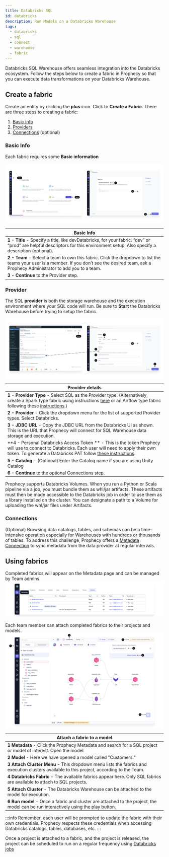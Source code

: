 ```yaml
---
title: Databricks SQL
id: databricks
description: Run Models on a Databricks Warehouse
tags:
  - databricks
  - sql
  - connect
  - warehouse
  - fabric
---
```


Databricks SQL Warehouse offers seamless integration into the Databricks ecosystem. Follow the steps below to create a fabric in Prophecy so that you can execute data transformations on your Databricks Warehouse.

## Create a fabric

Create an entity by clicking the **plus** icon. Click to **Create a Fabric**.
There are three steps to creating a fabric:

1. [Basic info](./databricks.md#basic-info)
2. [Providers](./databricks.md#provider)
3. [Connections](./databricks.md#connections) (optional)

### Basic Info

Each fabric requires some **Basic information**

![DBInfo](./img/DatabricksFabric1.png)

| **Basic Info**                                                                                                                                                                                     |
| -------------------------------------------------------------------------------------------------------------------------------------------------------------------------------------------------- |
| **1 - Title** - Specify a title, like devDatabricks, for your fabric. “dev” or “prod” are helpful descriptors for this environment setup. Also specify a description (optional).                   |
| **2 - Team** - Select a team to own this fabric. Click the dropdown to list the teams your user is a member. If you don’t see the desired team, ask a Prophecy Administrator to add you to a team. |
| **3 - Continue** to the Provider step.                                                                                                                                                             |

### Provider

The SQL **provider** is both the storage warehouse and the execution environment where your SQL code will run. Be sure to **Start** the Databricks Warehouse before trying to setup the fabric.

![SFProvider](./img/DatabricksFabric2.png)

| **Provider details**                                                                                                                                                                                                                                                                                                            |
| ------------------------------------------------------------------------------------------------------------------------------------------------------------------------------------------------------------------------------------------------------------------------------------------------------------------------------- |
| **1 - Provider Type** - Select SQL as the Provider type. (Alternatively, create a Spark type fabric using instructions [here](/docs/administration/Spark-fabrics/fabrics.md) or an Airflow type fabric following these [instructions](docs/administration/airflow-fabrics/airflow-fabrics.md).)                                 |
| **2 - Provider** - Click the dropdown menu for the list of supported Provider types. Select Databricks.                                                                                                                                                                                                                         |
| **3 - JDBC URL** - Copy the JDBC URL from the Databricks UI as shown. This is the URL that Prophecy will connect for SQL Warehouse data storage and execution.                                                                                                                                                                  |
| **4 - Personal Databricks Access Token ** - This is the token Prophecy will use to connect to Databricks. Each user will need to apply their own token. To generate a Databricks PAT follow [these instructions](https://docs.databricks.com/en/dev-tools/auth/pat.html#databricks-personal-access-tokens-for-workspace-users). |
| **5 - Catalog** - (Optional) Enter the Catalog name if you are using Unity Catalog                                                                                                                                                                                                                                              |
| **6 - Continue** to the optional Connections step.                                                                                                                                                                                                                                                                              |

Prophecy supports Databricks Volumes. When you run a Python or Scala pipeline via a job, you must bundle them as whl/jar artifacts. These artifacts must then be made accessible to the Databricks job in order to use them as a library installed on the cluster. You can designate a path to a Volume for uploading the whl/jar files under Artifacts.

### Connections

(Optional) Browsing data catalogs, tables, and schemas can be a time-intensive operation especially for Warehouses with hundreds or thousands of tables. To address this challenge, Prophecy offers a [Metadata Connection](/docs/administration/connections-and-secrets/metadata-connections.md) to sync metadata from the data provider at regular intervals.

## Using fabrics

Completed fabrics will appear on the Metadata page and can be managed by Team admins.
![FabricMetadata](./img/FabricMetadata.png)

Each team member can attach completed fabrics to their projects and models.
![SFAttachCluster](./img/DatabricksAttachCluster.png)

| **Attach a fabric to a model**                                                                                                            |
| ----------------------------------------------------------------------------------------------------------------------------------------- |
| **1 Metadata** - Click the Prophecy Metadata and search for a SQL project or model of interest. Open the model.                           |
| **2 Model** - Here we have opened a model called "Customers."                                                                             |
| **3 Attach Cluster Menu** - This dropdown menu lists the fabrics and execution clusters available to this project, according to the Team. |
| **4 Databricks Fabric** - The available fabrics appear here. Only SQL fabrics are available to attach to SQL projects.                    |
| **5 Attach Cluster** - The Databricks Warehouse can be attached to the model for execution.                                               |
| **6 Run model** - Once a fabric and cluster are attached to the project, the model can be run interactively using the play button.        |

:::info
Remember, each user will be prompted to update the fabric with their own credentials. Prophecy respects these credentials when accessing Databricks catalogs, tables, databases, etc.
:::

Once a project is attached to a fabric, and the project is released, the project can be scheduled to run on a regular frequency using [Databricks jobs](docs/getting-started/tutorials/sql-with-databricks.md#orchestrate-and-deploy)
